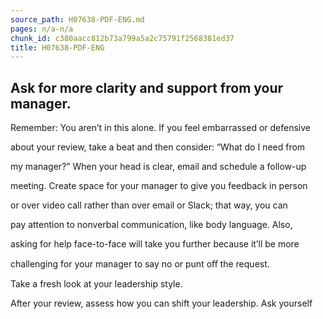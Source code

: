 ```yaml
---
source_path: H07638-PDF-ENG.md
pages: n/a-n/a
chunk_id: c380aacc812b73a799a5a2c75791f2568381ed37
title: H07638-PDF-ENG
---
```

## Ask for more clarity and support from your manager.

Remember: You aren’t in this alone. If you feel embarrassed or defensive

about your review, take a beat and then consider: “What do I need from

my manager?” When your head is clear, email and schedule a follow-up

meeting. Create space for your manager to give you feedback in person

or over video call rather than over email or Slack; that way, you can

pay attention to nonverbal communication, like body language. Also,

asking for help face-to-face will take you further because it’ll be more

challenging for your manager to say no or punt oﬀ the request.

Take a fresh look at your leadership style.

After your review, assess how you can shift your leadership. Ask yourself
